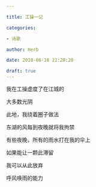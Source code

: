 ```yaml
---

title: 工操一记

categories:

- 诗歌

author: Herb

date: 2018-06-18 21:28:20

draft: true
---
```


我在工操虚度了在江城的

大多数光阴

此地，我绕着圈子做法

东湖的风每到夜晚就将我拘禁

有些夜晚，所有的雨水打在我的伞上

如果能让一颗此滞留

我可以从此放弃

呼风唤雨的能力